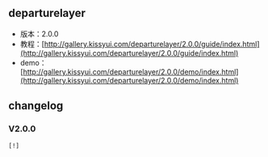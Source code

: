 ## departurelayer

* 版本：2.0.0
* 教程：[http://gallery.kissyui.com/departurelayer/2.0.0/guide/index.html](http://gallery.kissyui.com/departurelayer/2.0.0/guide/index.html)
* demo：[http://gallery.kissyui.com/departurelayer/2.0.0/demo/index.html](http://gallery.kissyui.com/departurelayer/2.0.0/demo/index.html)

## changelog

### V2.0.0

    [!]


